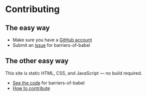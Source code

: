 # Contributing

## The easy way

* Make sure you have a <a href="https://github.com/signup">GitHub account</a>
* Submit an <a href="https://github.com/ThePacielloGroup/babel/issues">issue</a> for barriers-of-babel

## The other easy way

This site is static HTML, CSS, and JavaScript — no build required.

* [See the code](https://github.com/ThePacielloGroup/babel/) for barriers-of-babel
* [How to contribute](https://github.com/firstcontributions/first-contributions)
